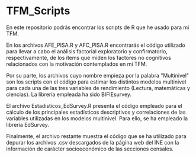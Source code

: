 # TFM_Scripts
En este repositorio podrás encontrar los scripts de R que he usado para mi TFM.

En los archivos AFE_PISA.R y AFC_PISA.R encontrarás el código utilizado para llevar a cabo
el análisis factorial exploratorio y confirmatorio, respectivamente, de los ítems que miden
los factores no cognitivos relacionados con la motivación contemplados en mi TFM.

Por su parte, los archivos cuyo nombre empieza por la palabra "Multinivel" son los scripts
con el código para estimar los distintos modelos multinivel para cada una de las tres variables
de rendimiento (Lectura, matemáticas y ciencias). La librería empleada ha sido BIFIEsurvey.

El archivo Estadisticos_EdSurvey.R presenta el código empleado para el cálculo de los principales
estadísticos descriptivos y correlaciones de las variables utilizadas en los modelos multinivel.
Para ello, se ha empleado la librería EdSurvey.

Finalmente, el archivo restante muestra el código que se ha utilizado para depurar los archivos .csv
descargados de la página web del INE con la información de carácter socioeconómico de las secciones
censales.
